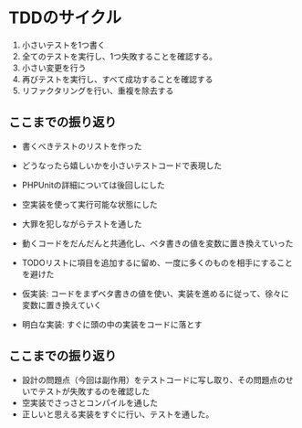 # TDDのサイクル
1. 小さいテストを1つ書く
2. 全てのテストを実行し、1つ失敗することを確認する。
3. 小さい変更を行う
4. 再びテストを実行し、すべて成功することを確認する
5. リファクタリングを行い、重複を除去する

## ここまでの振り返り
* 書くべきテストのリストを作った
* どうなったら嬉しいかを小さいテストコードで表現した
* PHPUnitの詳細については後回しにした
* 空実装を使って実行可能な状態にした
* 大罪を犯しながらテストを通した
* 動くコードをだんだんと共通化し、ベタ書きの値を変数に置き換えていった
* TODOリストに項目を追加するに留め、一度に多くのものを相手にすることを避けた

* 仮実装: コードをまずベタ書きの値を使い、実装を進めるに従って、徐々に変数に置き換えていく
* 明白な実装: すぐに頭の中の実装をコードに落とす

## ここまでの振り返り
* 設計の問題点（今回は副作用）をテストコードに写し取り、その問題点のせいでテストが失敗するのを確認した
* 空実装でさっさとコンパイルを通した
* 正しいと思える実装をすぐに行い、テストを通した。